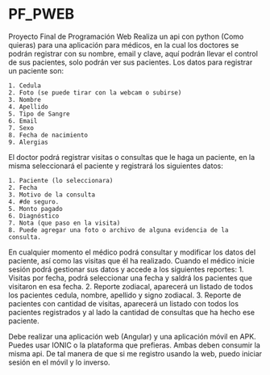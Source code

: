 # PF_PWEB
Proyecto Final de Programación Web
Realiza un api con python (Como quieras) para una aplicación para médicos, en la cual
los doctores se podrán registrar con su nombre, email y clave, aquí podrán llevar el
control de sus pacientes, solo podrán ver sus pacientes. Los datos para registrar un
paciente son:

    1. Cedula
    2. Foto (se puede tirar con la webcam o subirse)
    3. Nombre
    4. Apellido
    5. Tipo de Sangre
    6. Email
    7. Sexo
    8. Fecha de nacimiento
    9. Alergias
El doctor podrá registrar visitas o consultas que le haga un paciente, en la misma
seleccionará el paciente y registrará los siguientes datos:

    1. Paciente (lo seleccionara)
    2. Fecha
    3. Motivo de la consulta
    4. #de seguro.
    5. Monto pagado
    6. Diagnóstico
    7. Nota (que paso en la visita)
    8. Puede agregar una foto o archivo de alguna evidencia de la consulta.

En cualquier momento el médico podrá consultar y modificar los datos del paciente, así
como las visitas que él ha realizado.
Cuando el médico inicie sesión podrá gestionar sus datos y accede a los siguientes
reportes:
    1. Visitas por fecha, podrá seleccionar una fecha y saldrá los pacientes que
    visitaron en esa fecha.
    2. Reporte zodiacal, aparecerá un listado de todos los pacientes cedula, nombre,
    apellido y signo zodiacal.
    3. Reporte de pacientes con cantidad de visitas, aparecerá un listado con todos
    los pacientes registrados y al lado la cantidad de consultas que ha hecho ese
    paciente.

Debe realizar una aplicación web (Angular) y una aplicación móvil en APK. Puedes usar
IONIC o la plataforma que prefieras. Ambas deben consumir la misma api. De tal
manera de que si me registro usando la web, puedo iniciar sesión en el móvil y lo
inverso.
